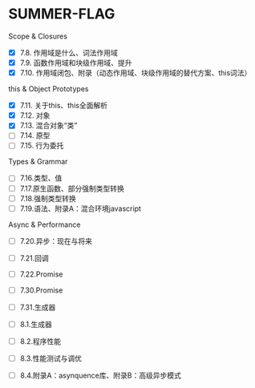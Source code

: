 # SUMMER-FLAG

Scope & Closures
- [x] 7.8. 作用域是什么、词法作用域 
- [x] 7.9. 函数作用域和块级作用域、提升
- [x] 7.10. 作用域闭包、附录（动态作用域、块级作用域的替代方案、this词法）

this & Object Prototypes
- [x] 7.11. 关于this、this全面解析
- [x] 7.12. 对象 
- [x] 7.13. 混合对象“类” 
- [ ] 7.14. 原型
- [ ] 7.15. 行为委托

Types & Grammar
- [ ] 7.16.类型、值
- [ ] 7.17.原生函数、部分强制类型转换
- [ ] 7.18.强制类型转换
- [ ] 7.19.语法、附录A：混合环境javascript

Async & Performance
- [ ] 7.20.异步：现在与将来
- [ ] 7.21.回调
- [ ] 7.22.Promise
- [ ] 7.30.Promise
- [ ] 7.31.生成器
- [ ] 8.1.生成器
- [ ] 8.2.程序性能
- [ ] 8.3.性能测试与调优
- [ ] 8.4.附录A：asynquence库、附录B：高级异步模式

